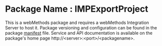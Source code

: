 # Package Name : IMPExportProject
This is a webMethods package and requires a webMethods Integration Server to host it. Package versioning and configuration can be found in the package [manifest](./IMPExportProject/manifest.v3) file. Service and API documentation is available on the package's home page http://&lt;server&gt;:&lt;port&gt;/&lt;packagename>.